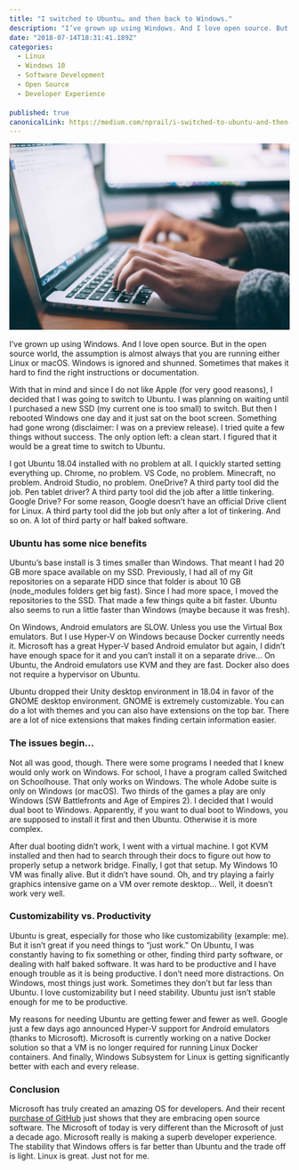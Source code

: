 ```yaml
---
title: "I switched to Ubuntu… and then back to Windows."
description: "I’ve grown up using Windows. And I love open source. But in the open source world, the assumption is almost always that you are running either Linux or macOS. Windows is ignored and shunned…"
date: "2018-07-14T18:31:41.189Z"
categories: 
  - Linux
  - Windows 10
  - Software Development
  - Open Source
  - Developer Experience

published: true
canonicalLink: https://medium.com/nprail/i-switched-to-ubuntu-and-then-back-to-windows-d170d4a63147
---
```


![“Close-up of a person's hands on the keyboard of a MacBook” by [Glenn Carstens-Peters](https://unsplash.com/@glenncarstenspeters?utm_source=medium&utm_medium=referral) on [Unsplash](https://unsplash.com?utm_source=medium&utm_medium=referral)](./asset-1)

I’ve grown up using Windows. And I love open source. But in the open source world, the assumption is almost always that you are running either Linux or macOS. Windows is ignored and shunned. Sometimes that makes it hard to find the right instructions or documentation.

With that in mind and since I do not like Apple (for very good reasons), I decided that I was going to switch to Ubuntu. I was planning on waiting until I purchased a new SSD (my current one is too small) to switch. But then I rebooted Windows one day and it just sat on the boot screen. Something had gone wrong (disclaimer: I was on a preview release). I tried quite a few things without success. The only option left: a clean start. I figured that it would be a great time to switch to Ubuntu.

I got Ubuntu 18.04 installed with no problem at all. I quickly started setting everything up. Chrome, no problem. VS Code, no problem. Minecraft, no problem. Android Studio, no problem. OneDrive? A third party tool did the job. Pen tablet driver? A third party tool did the job after a little tinkering. Google Drive? For some reason, Google doesn’t have an official Drive client for Linux. A third party tool did the job but only after a lot of tinkering. And so on. A lot of third party or half baked software.

### Ubuntu has some nice benefits

Ubuntu’s base install is 3 times smaller than Windows. That meant I had 20 GB more space available on my SSD. Previously, I had all of my Git repositories on a separate HDD since that folder is about 10 GB (node\_modules folders get big fast). Since I had more space, I moved the repositories to the SSD. That made a few things quite a bit faster. Ubuntu also seems to run a little faster than Windows (maybe because it was fresh).

On Windows, Android emulators are SLOW. Unless you use the Virtual Box emulators. But I use Hyper-V on Windows because Docker currently needs it. Microsoft has a great Hyper-V based Android emulator but again, I didn’t have enough space for it and you can’t install it on a separate drive... On Ubuntu, the Android emulators use KVM and they are fast. Docker also does not require a hypervisor on Ubuntu.

Ubuntu dropped their Unity desktop environment in 18.04 in favor of the GNOME desktop environment. GNOME is extremely customizable. You can do a lot with themes and you can also have extensions on the top bar. There are a lot of nice extensions that makes finding certain information easier.

### The issues begin…

Not all was good, though. There were some programs I needed that I knew would only work on Windows. For school, I have a program called Switched on Schoolhouse. That only works on Windows. The whole Adobe suite is only on Windows (or macOS). Two thirds of the games a play are only Windows (SW Battlefronts and Age of Empires 2). I decided that I would dual boot to Windows. Apparently, if you want to dual boot to Windows, you are supposed to install it first and then Ubuntu. Otherwise it is more complex.

After dual booting didn’t work, I went with a virtual machine. I got KVM installed and then had to search through their docs to figure out how to properly setup a network bridge. Finally, I got that setup. My Windows 10 VM was finally alive. But it didn’t have sound. Oh, and try playing a fairly graphics intensive game on a VM over remote desktop… Well, it doesn’t work very well.

### Customizability vs. Productivity

Ubuntu is great, especially for those who like customizability (example: me). But it isn’t great if you need things to “just work.” On Ubuntu, I was constantly having to fix something or other, finding third party software, or dealing with half baked software. It was hard to be productive and I have enough trouble as it is being productive. I don’t need more distractions. On Windows, most things just work. Sometimes they don’t but far less than Ubuntu. I love customizability but I need stability. Ubuntu just isn’t stable enough for me to be productive.

My reasons for needing Ubuntu are getting fewer and fewer as well. Google just a few days ago announced Hyper-V support for Android emulators (thanks to Microsoft). Microsoft is currently working on a native Docker solution so that a VM is no longer required for running Linux Docker containers. And finally, Windows Subsystem for Linux is getting significantly better with each and every release.

### Conclusion

Microsoft has truly created an amazing OS for developers. And their recent [purchase of GitHub](https://medium.com/nprail/microsoft-bought-github-what-does-that-mean-for-gitlab-d6ce392f1768) just shows that they are embracing open source software. The Microsoft of today is very different than the Microsoft of just a decade ago. Microsoft really is making a superb developer experience. The stability that Windows offers is far better than Ubuntu and the trade off is light. Linux is great. Just not for me.